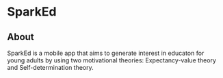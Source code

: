 # SparkEd

## About

SparkEd is a mobile app that aims to generate interest in educaton for young adults by using two motivational theories: Expectancy-value theory and Self-determination theory.
